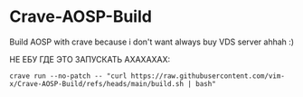 # Crave-AOSP-Build
Build AOSP with crave because i don't want always buy VDS server ahhah :)

НЕ ЕБУ ГДЕ ЭТО ЗАПУСКАТЬ АХАХАХАХ:

```
crave run --no-patch -- "curl https://raw.githubusercontent.com/vim-x/Crave-AOSP-Build/refs/heads/main/build.sh | bash"
